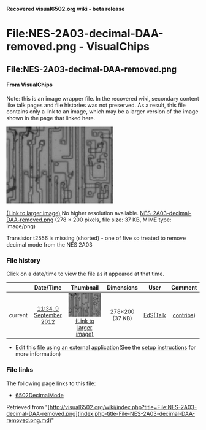 **Recovered visual6502.org wiki - beta release**

# File:NES-2A03-decimal-DAA-removed.png - VisualChips

## File:NES-2A03-decimal-DAA-removed.png

#### From VisualChips


Note: this is an image wrapper file. In the recovered wiki,
secondary content like talk pages and file histories was
not preserved. As a result, this file contains only a link
to an image, which may be a larger version of the image shown
in the page that linked here.

![File:NES-2A03-decimal-DAA-removed.png](images/8/89/NES-2A03-decimal-DAA-removed.png)

[(Link to larger image)](images/8/89/NES-2A03-decimal-DAA-removed.png)
No higher resolution available.
[NES-2A03-decimal-DAA-removed.png](images/8/89/NES-2A03-decimal-DAA-removed.png)‎ (278 × 200 pixels, file size: 37 KB, MIME type: image/png)

Transistor t2556 is missing (shorted) - one of five so treated to remove decimal mode from the NES 2A03

### File history

Click on a date/time to view the file as it appeared at that time.

| | Date/Time | Thumbnail | Dimensions | User | Comment |
|:---:|:---:|:---:|:---:|:---:|:---:|
| current | [11:34, 9 September 2012](images/8/89/NES-2A03-decimal-DAA-removed.png) | ![Thumbnail for version as of 11:34, 9 September 2012](images/thumb/8/89/NES-2A03-decimal-DAA-removed.png/120px-NES-2A03-decimal-DAA-removed.png) [(Link to larger image)](images/8/89/NES-2A03-decimal-DAA-removed.png) | 278×200 (37 KB) | [EdS](index.php-title-User-EdS.md)([Talk](index.php-title-User_talk-EdS.md) | [contribs](./index.php%3Ftitle=Special:Contributions/EdS.md)) | (Transistor t2556 is missing (shorted) - one of five so treated to remove decimal mode from the NES 2A03) |

- [Edit this file using an external application](index.php-title-File-NES-2A03-decimal-DAA-removed.png.md)(See the [setup instructions](http://www.mediawiki.org/wiki/Manual:External_editors) for more information)

### File links

The following page links to this file:

- [6502DecimalMode](index.php-title-6502DecimalMode.md)

Retrieved from "[http://visual6502.org/wiki/index.php?title=File:NES-2A03-decimal-DAA-removed.png](index.php-title-File-NES-2A03-decimal-DAA-removed.png.md)"

